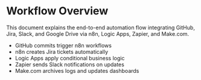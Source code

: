 # Workflow Overview

This document explains the end-to-end automation flow integrating GitHub, Jira, Slack, and Google Drive via n8n, Logic Apps, Zapier, and Make.com.

- GitHub commits trigger n8n workflows  
- n8n creates Jira tickets automatically  
- Logic Apps apply conditional business logic  
- Zapier sends Slack notifications on updates  
- Make.com archives logs and updates dashboards
